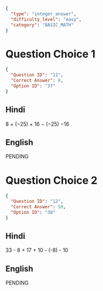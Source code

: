 ```json
{
  "type": "integer_answer",
  "difficulty_level": "easy",
  "category": "BASIC_MATH"
}
```

# Question Choice 1
```json
{
  "Question ID": "11",
  "Correct Answer": 8,
  "Option ID": "37"
}
```

## Hindi
8 + (−25) + 16 − (−25) −16

## English
PENDING

# Question Choice 2
```json
{
  "Question ID": "12",
  "Correct Answer": 50,
  "Option ID": "38"
}
```

## Hindi
33 - 8 + 17 + 10 - (-8) - 10

## English
PENDING
